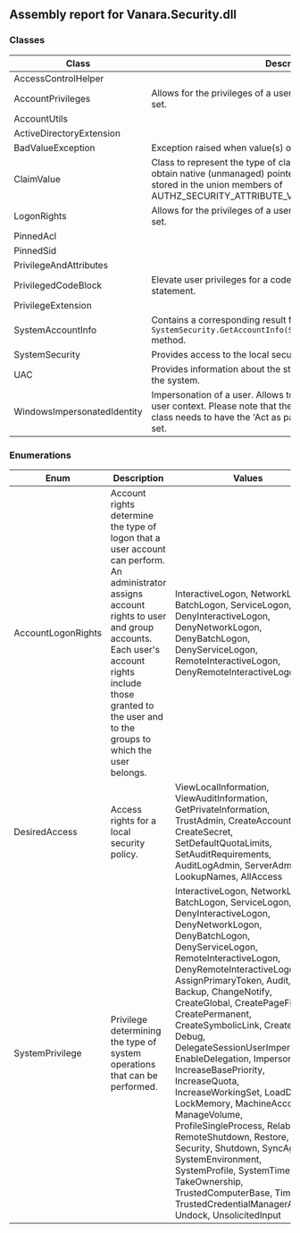 ## Assembly report for Vanara.Security.dll
### Classes
Class | Description
---- | ----
AccessControlHelper | 
AccountPrivileges | Allows for the privileges of a user to be retrieved, enumerated and set.
AccountUtils | 
ActiveDirectoryExtension | 
BadValueException | Exception raised when value(s) of a claim value type is invalid.
ClaimValue | Class to represent the type of claims values held, the value(s) and obtain native (unmanaged) pointers to the value as they are stored in the union members of AUTHZ_SECURITY_ATTRIBUTE_V1 structure's 'Values' field.
LogonRights | Allows for the privileges of a user to be retrieved, enumerated and set.
PinnedAcl | 
PinnedSid | 
PrivilegeAndAttributes | 
PrivilegedCodeBlock | Elevate user privileges for a code block similar to a <c>lock</c> or <c>using</c> statement.
PrivilegeExtension | 
SystemAccountInfo | Contains a corresponding result for each name provided to the `SystemSecurity.GetAccountInfo(System.Boolean,System.String[])` method.
SystemSecurity | Provides access to the local security authority on a given server.
UAC | Provides information about the state of User Access Control for the system.
WindowsImpersonatedIdentity | Impersonation of a user. Allows to execute code under another user context. Please note that the account that instantiates this class needs to have the 'Act as part of operating system' privilege set.
### Enumerations
Enum | Description | Values
---- | ---- | ----
AccountLogonRights | Account rights determine the type of logon that a user account can perform. An administrator assigns account rights to user and group accounts. Each user's account rights include those granted to the user and to the groups to which the user belongs. | InteractiveLogon, NetworkLogon, BatchLogon, ServiceLogon, DenyInteractiveLogon, DenyNetworkLogon, DenyBatchLogon, DenyServiceLogon, RemoteInteractiveLogon, DenyRemoteInteractiveLogon
DesiredAccess | Access rights for a local security policy. | ViewLocalInformation, ViewAuditInformation, GetPrivateInformation, TrustAdmin, CreateAccount, CreateSecret, SetDefaultQuotaLimits, SetAuditRequirements, AuditLogAdmin, ServerAdmin, LookupNames, AllAccess
SystemPrivilege | Privilege determining the type of system operations that can be performed. | InteractiveLogon, NetworkLogon, BatchLogon, ServiceLogon, DenyInteractiveLogon, DenyNetworkLogon, DenyBatchLogon, DenyServiceLogon, RemoteInteractiveLogon, DenyRemoteInteractiveLogon, AssignPrimaryToken, Audit, Backup, ChangeNotify, CreateGlobal, CreatePageFile, CreatePermanent, CreateSymbolicLink, CreateToken, Debug, DelegateSessionUserImpersonate, EnableDelegation, Impersonate, IncreaseBasePriority, IncreaseQuota, IncreaseWorkingSet, LoadDriver, LockMemory, MachineAccount, ManageVolume, ProfileSingleProcess, Relabel, RemoteShutdown, Restore, Security, Shutdown, SyncAgent, SystemEnvironment, SystemProfile, SystemTime, TakeOwnership, TrustedComputerBase, TimeZone, TrustedCredentialManagerAccess, Undock, UnsolicitedInput

